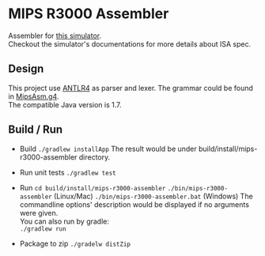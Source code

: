 MIPS R3000 Assembler
====================
Assembler for [this simulator](https://github.com/mshockwave/MIPS-R3000-CPU-Simulator).<br/>
Checkout the simulator's documentations for more details about ISA spec.

Design
------
This project use [ANTLR4](http://www.antlr.org/index.html) as parser and lexer. The grammar could be found in [MipsAsm.g4](gen-src/main/antlr/MipsAsm.g4).<br/>
The compatible Java version is 1.7.

Build / Run
-----------
* Build
  `./gradlew installApp`
  The result would be under build/install/mips-r3000-assembler directory.
  
* Run unit tests
  `./gradlew test`
  
* Run
  `cd build/install/mips-r3000-assembler`
  `./bin/mips-r3000-assembler` (Linux/Mac)
  `./bin/mips-r3000-assembler.bat` (Windows)
  The commandline options' description would be displayed if no arguments were given.<br/>
  You can also run by gradle:<br/>
  `./gradlew run`
  
* Package to zip
  `./gradelw distZip`